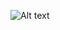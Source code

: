 ![Alt text](https://github.com/larsiusprime/tdrpg-tools/blob/master/TileProcess/LOOKATME.png "Example Image")
